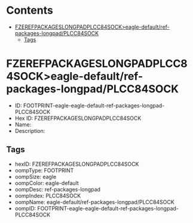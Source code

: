 



Contents
========

* [FZEREFPACKAGESLONGPADPLCC84SOCK>eagle-default/ref-packages-longpad/PLCC84SOCK](#fzerefpackageslongpadplcc84sockeagle-defaultref-packages-longpadplcc84sock)
	* [Tags](#tags)

# FZEREFPACKAGESLONGPADPLCC84SOCK>eagle-default/ref-packages-longpad/PLCC84SOCK

- ID: FOOTPRINT-eagle-eagle-default-ref-packages-longpad-PLCC84SOCK
- Hex ID: FZEREFPACKAGESLONGPADPLCC84SOCK
- Name: 
- Description: 

## Tags

- hexID: FZEREFPACKAGESLONGPADPLCC84SOCK
- oompType: FOOTPRINT
- oompSize: eagle
- oompColor: eagle-default
- oompDesc: ref-packages-longpad
- oompIndex: PLCC84SOCK
- oompName: eagle-default/ref-packages-longpad/PLCC84SOCK
- oompID: FOOTPRINT-eagle-eagle-default-ref-packages-longpad-PLCC84SOCK
